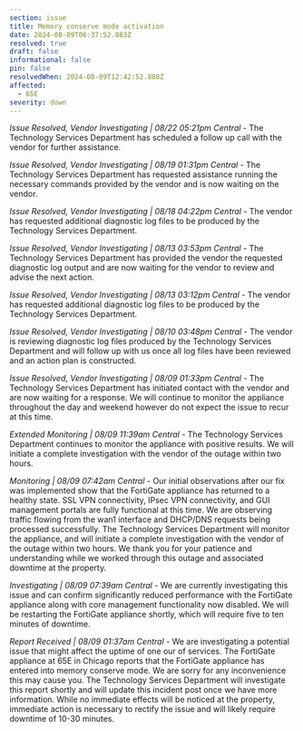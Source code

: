 ```yaml
---
section: issue
title: Memory conserve mode activation
date: 2024-08-09T06:37:52.883Z
resolved: true
draft: false
informational: false
pin: false
resolvedWhen: 2024-08-09T12:42:52.888Z
affected:
  - 65E
severity: down
---
```

*Issue Resolved, Vendor Investigating | 08/22 05:21pm Central* - The Technology Services Department has scheduled a follow up call with the vendor for further assistance.

*Issue Resolved, Vendor Investigating | 08/19 01:31pm Central* - The Technology Services Department has requested assistance running the necessary commands provided by the vendor and is now waiting on the vendor.

*Issue Resolved, Vendor Investigating | 08/18 04:22pm Central* - The vendor has requested additional diagnostic log files to be produced by the Technology Services Department.

*Issue Resolved, Vendor Investigating | 08/13 03:53pm Central* - The Technology Services Department has provided the vendor the requested diagnostic log output and are now waiting for the vendor to review and advise the next action.

*Issue Resolved, Vendor Investigating | 08/13 03:12pm Central* - The vendor has requested additional diagnostic log files to be produced by the Technology Services Department.

*Issue Resolved, Vendor Investigating | 08/10 03:48pm Central* - The vendor is reviewing diagnostic log files produced by the Technology Services Department and will follow up with us once all log files have been reviewed and an action plan is constructed.

*Issue Resolved, Vendor Investigating | 08/09 01:33pm Central* - The Technology Services Department has initiated contact with the vendor and are now waiting for a response. We will continue to monitor the appliance throughout the day and weekend however do not expect the issue to recur at this time.

*Extended Monitoring | 08/09 11:39am Central* - The Technology Services Department continues to monitor the appliance with positive results. We will initiate a complete investigation with the vendor of the outage within two hours.

*Monitoring | 08/09 07:42am Central* - Our initial observations after our fix was implemented show that the FortiGate appliance has returned to a healthy state. SSL VPN connectivity, IPsec VPN connectivity, and GUI management portals are fully functional at this time. We are observing traffic flowing from the wan1 interface and DHCP/DNS requests being processed successfully. The Technology Services Department will monitor the appliance, and will initiate a complete investigation with the vendor of the outage within two hours. We thank you for your patience and understanding while we worked through this outage and associated downtime at the property.

*Investigating | 08/09 07:39am Central* - We are currently investigating this issue and can confirm significantly reduced performance with the FortiGate appliance along with core management functionality now disabled. We will be restarting the FortiGate appliance shortly, which will require five to ten minutes of downtime.

*Report Received | 08/09 01:37am Central* - We are investigating a potential issue that might affect the uptime of one our of services. The FortiGate appliance at 65E in Chicago reports that the FortiGate appliance has entered into memory conserve mode. We are sorry for any inconvenience this may cause you. The Technology Services Department will investigate this report shortly and will update this incident post once we have more information. While no immediate effects will be noticed at the property, immediate action is necessary to rectify the issue and will likely require downtime of 10-30 minutes.